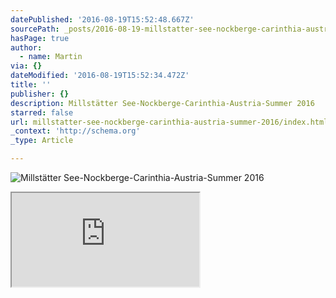 ```yaml
---
datePublished: '2016-08-19T15:52:48.667Z'
sourcePath: _posts/2016-08-19-millstatter-see-nockberge-carinthia-austria-summer-2016.md
hasPage: true
author:
  - name: Martin
via: {}
dateModified: '2016-08-19T15:52:34.472Z'
title: ''
publisher: {}
description: Millstätter See-Nockberge-Carinthia-Austria-Summer 2016
starred: false
url: millstatter-see-nockberge-carinthia-austria-summer-2016/index.html
_context: 'http://schema.org'
_type: Article

---
```

![Millstätter See-Nockberge-Carinthia-Austria-Summer 2016](https://the-grid-user-content.s3-us-west-2.amazonaws.com/979fcb4e-c413-465e-bc80-a70801c3a871.jpg)

<iframe src="https://the-grid.github.io/ed-location/?latitude=20&amp;longitude=-35&amp;zoom=11" style=""></iframe>